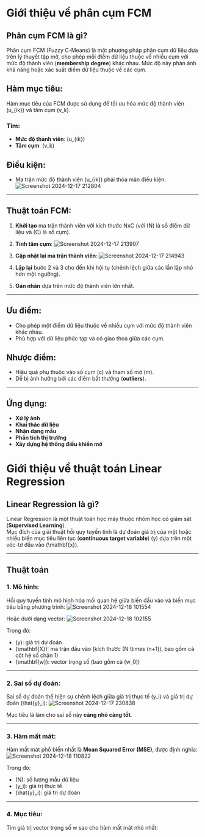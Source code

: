 # Giới thiệu về phân cụm FCM

## Phân cụm FCM là gì?
Phân cụm FCM (Fuzzy C-Means) là một phương pháp phân cụm dữ liệu dựa trên lý thuyết tập mờ, cho phép mỗi điểm dữ liệu thuộc về nhiều cụm với mức độ thành viên (**membership degree**) khác nhau. Mức độ này phản ánh khả năng hoặc xác suất điểm dữ liệu thuộc về các cụm.

## Hàm mục tiêu:
Hàm mục tiêu của FCM được sử dụng để tối ưu hóa mức độ thành viên \(u_{ik}\) và tâm cụm \(v_k\).  

### Tìm:
- **Mức độ thành viên**: \(u_{ik}\)  
- **Tâm cụm**: \(v_k\)

## Điều kiện:
- Ma trận mức độ thành viên \(u_{ik}\) phải thỏa mãn điều kiện:
  ![Screenshot 2024-12-17 212804](https://github.com/user-attachments/assets/e9b57a91-acb9-4e2b-85ae-a8f814598333)


---

## Thuật toán FCM:
1. **Khởi tạo** ma trận thành viên với kích thước NxC (với \(N\) là số điểm dữ liệu và \(C\) là số cụm).
2. **Tính tâm cụm**:
   ![Screenshot 2024-12-17 213907](https://github.com/user-attachments/assets/b9f544b1-1605-45b4-a939-d29a2c74e5a6)

3. **Cập nhật lại ma trận thành viên**:
   ![Screenshot 2024-12-17 214943](https://github.com/user-attachments/assets/65886350-8c06-4749-b0a3-1aae422ea043)

4. **Lặp lại** bước 2 và 3 cho đến khi hội tụ (chênh lệch giữa các lần lặp nhỏ hơn một ngưỡng).
5. **Gán nhãn** dựa trên mức độ thành viên lớn nhất.

---

## Ưu điểm:
- Cho phép một điểm dữ liệu thuộc về nhiều cụm với mức độ thành viên khác nhau.
- Phù hợp với dữ liệu phức tạp và có giao thoa giữa các cụm.

## Nhược điểm:
- Hiệu quả phụ thuộc vào số cụm \(c\) và tham số mờ \(m\).
- Dễ bị ảnh hưởng bởi các điểm bất thường (**outliers**).

---

## Ứng dụng:
- **Xử lý ảnh**
- **Khai thác dữ liệu**
- **Nhận dạng mẫu**
- **Phân tích thị trường**
- **Xây dựng hệ thống điều khiển mờ**


# Giới thiệu về thuật toán Linear Regression

## Linear Regression là gì?
Linear Regression là một thuật toán học máy thuộc nhóm học có giám sát (**Supervised Learning**).  
Mục đích của giải thuật hồi quy tuyến tính là dự đoán giá trị của một hoặc nhiều biến mục tiêu liên tục (**continuous target variable**) \(y\) dựa trên một véc-tơ đầu vào \(\mathbf{x}\).

---

## Thuật toán

### **1. Mô hình:**  
Hồi quy tuyến tính mô hình hóa mối quan hệ giữa biến đầu vào và biến mục tiêu bằng phương trình:
![Screenshot 2024-12-18 101554](https://github.com/user-attachments/assets/d6b6fdfc-940a-438a-b9c2-e3b6c8cdbc02)

Hoặc dưới dạng vector:
![Screenshot 2024-12-18 102155](https://github.com/user-attachments/assets/53fa350c-f7cb-4f7b-a4f0-9c1011c40999)
 
Trong đó:
- \(y\): giá trị dự đoán
- \(\mathbf{X}\): ma trận đầu vào (kích thước \(N \times (n+1)\), bao gồm cả cột hệ số chặn 1)
- \(\mathbf{w}\): vector trọng số (bao gồm cả \(w_0\))

---

### **2. Sai số dự đoán:**  
Sai số dự đoán thể hiện sự chênh lệch giữa giá trị thực tế \(y_i\) và giá trị dự đoán \(\hat{y}_i\):
![Screenshot 2024-12-17 230838](https://github.com/user-attachments/assets/842cf467-f71f-4acf-a9aa-a104f1f84fc9)
 
Mục tiêu là làm cho sai số này **càng nhỏ càng tốt**.

---

### **3. Hàm mất mát:**  
Hàm mất mát phổ biến nhất là **Mean Squared Error (MSE)**, được định nghĩa:
![Screenshot 2024-12-18 110822](https://github.com/user-attachments/assets/7f6561db-6756-45e3-bf33-672d59d389e2)

Trong đó:
- \(N\): số lượng mẫu dữ liệu
- \(y_i\): giá trị thực tế
- \(\hat{y}_i\): giá trị dự đoán

---

### **4. Mục tiêu:**  
Tìm giá trị vector trọng số w sao cho hàm mất mát nhỏ nhất:

